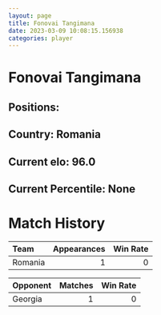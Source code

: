 ```yaml
---  
layout: page  
title: Fonovai Tangimana  
date: 2023-03-09 10:08:15.156938  
categories: player  
---
```

# Fonovai Tangimana

## Positions: 

## Country: Romania

## Current elo: 96.0

## Current Percentile: None

# Match History


| Team    |   Appearances |   Win Rate |
|:--------|--------------:|-----------:|
| Romania |             1 |          0 |

| Opponent   |   Matches |   Win Rate |
|:-----------|----------:|-----------:|
| Georgia    |         1 |          0 |